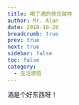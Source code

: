 ```yaml
---
title: 喝了酒的师兄贼帅
author: Mr. Alan
date: 2018-10-28
breadcrumb: true
prev: true
next: true
sidebar: false
toc: false
category:
  - 生活感悟
---
```


酒是个好东西呀！